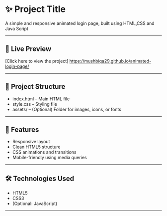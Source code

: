 # ✨ Project Title

A simple and responsive animated login page,  built using HTML,CSS and Java Script

---

## 🔗 Live Preview

[Click here to view the project] https://mushbiqa29.github.io/animated-login-page/

---

## 📁 Project Structure

- index.html – Main HTML file  
- style.css – Styling file  
- assets/ – (Optional) Folder for images, icons, or fonts  

---

## 🚀 Features

- Responsive layout  
- Clean HTML5 structure  
- CSS animations and transitions  
- Mobile-friendly using media queries  

---

## 🛠 Technologies Used

- HTML5  
- CSS3  
- (Optional: JavaScript)

---
